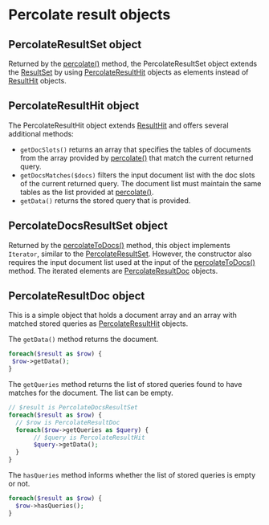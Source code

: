 # Percolate result objects

## PercolateResultSet object

Returned by the [percolate()](tableclass.md#percolate) method, the PercolateResultSet object extends the [ResultSet](searchresults.md#resultset-object) by using [PercolateResultHit](#percolateresulthit-object) objects as elements instead of [ResultHit](searchresults.md#resulthit-object) objects.

## PercolateResultHit object

The PercolateResultHit object extends [ResultHit](searchresults.md#resulthit-object) and offers several additional methods:

- `getDocSlots()` returns an array that specifies the tables of documents from the array provided by [percolate()](tableclass.md#percolate) that match the current returned query.
- `getDocsMatches($docs)` filters the input document list with the doc slots of the current returned query. The document list must maintain the same tables as the list provided at [percolate()](tableclass.md#percolate).
- `getData()` returns the stored query that is provided.

   
 
 
## PercolateDocsResultSet object
 
Returned by the [percolateToDocs()](tableclass.md#percolatetodocs) method, this object implements `Iterator`, similar to the [PercolateResultSet](#percolateresultset-object). However, the constructor also requires the input document list used at the input of the [percolateToDocs()](tableclass.md#percolatetodocs) method. The iterated elements are [PercolateResultDoc](#percolateresultdoc-object) objects.
 
## PercolateResultDoc object

This is a simple object that holds a document array and an array with matched stored queries as [PercolateResultHit](#percolateresulthit-object) objects.

The `getData()` method returns the document.
 ```php
foreach($result as $row) {
  $row->getData();
}
```

The `getQueries` method returns the list of stored queries found to have matches for the document. The list can be empty.

```php
// $result is PercolateDocsResultSet
foreach($result as $row) {
  // $row is PercolateResultDoc
  foreach($row->getQueries as $query) {
       // $query is PercolateResultHit
       $query->getData();
  }
}
```
The `hasQueries` method informs whether the list of stored queries is empty or not.

```php
foreach($result as $row) {
  $row->hasQueries();
}
```
<!-- proofread -->